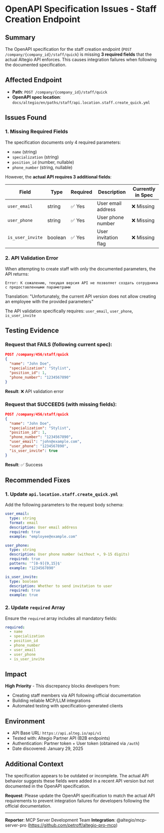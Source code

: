 # OpenAPI Specification Issues - Staff Creation Endpoint

## Summary
The OpenAPI specification for the staff creation endpoint (`POST /company/{company_id}/staff/quick`) is missing **3 required fields** that the actual Altegio API enforces. This causes integration failures when following the documented specification.

## Affected Endpoint
- **Path**: `POST /company/{company_id}/staff/quick`
- **OpenAPI spec location**: `docs/altegio/en/paths/staff/api.location.staff.create_quick.yml`

## Issues Found

### 1. Missing Required Fields

The specification documents only 4 required parameters:
- `name` (string)
- `specialization` (string)
- `position_id` (number, nullable)
- `phone_number` (string, nullable)

However, the **actual API requires 3 additional fields**:

| Field | Type | Required | Description | Currently in Spec |
|-------|------|----------|-------------|-------------------|
| `user_email` | string | ✅ Yes | User email address | ❌ Missing |
| `user_phone` | string | ✅ Yes | User phone number | ❌ Missing |
| `is_user_invite` | boolean | ✅ Yes | User invitation flag | ❌ Missing |

### 2. API Validation Error

When attempting to create staff with only the documented parameters, the API returns:

```
Error: К сожалению, текущая версия API не позволяет создать сотрудника
с предоставленными параметрами
```

Translation: "Unfortunately, the current API version does not allow creating
an employee with the provided parameters"

The API validation specifically requires: `user_email`, `user_phone`, `is_user_invite`

## Testing Evidence

### Request that FAILS (following current spec):
```json
POST /company/456/staff/quick
{
  "name": "John Doe",
  "specialization": "Stylist",
  "position_id": 1,
  "phone_number": "1234567890"
}
```
**Result**: ❌ API validation error

### Request that SUCCEEDS (with missing fields):
```json
POST /company/456/staff/quick
{
  "name": "John Doe",
  "specialization": "Stylist",
  "position_id": 1,
  "phone_number": "1234567890",
  "user_email": "john@example.com",
  "user_phone": "1234567890",
  "is_user_invite": true
}
```
**Result**: ✅ Success

## Recommended Fixes

### 1. Update `api.location.staff.create_quick.yml`

Add the following parameters to the request body schema:

```yaml
user_email:
  type: string
  format: email
  description: User email address
  required: true
  example: "employee@example.com"

user_phone:
  type: string
  description: User phone number (without +, 9-15 digits)
  required: true
  pattern: '^[0-9]{9,15}$'
  example: "1234567890"

is_user_invite:
  type: boolean
  description: Whether to send invitation to user
  required: true
  example: true
```

### 2. Update `required` Array

Ensure the `required` array includes all mandatory fields:

```yaml
required:
  - name
  - specialization
  - position_id
  - phone_number
  - user_email
  - user_phone
  - is_user_invite
```

## Impact

**High Priority** - This discrepancy blocks developers from:
- Creating staff members via API following official documentation
- Building reliable MCP/LLM integrations
- Automated testing with specification-generated clients

## Environment

- API Base URL: `https://api.alteg.io/api/v1`
- Tested with: Altegio Partner API (B2B endpoints)
- Authentication: Partner token + User token (obtained via `/auth`)
- Date discovered: January 29, 2025

## Additional Context

The specification appears to be outdated or incomplete. The actual API behavior suggests these fields were added in a recent API version but not documented in the OpenAPI specification.

**Request**: Please update the OpenAPI specification to match the actual API requirements to prevent integration failures for developers following the official documentation.

---

**Reporter**: MCP Server Development Team
**Integration**: @altegio/mcp-server-pro (https://github.com/petroff/altegio-pro-mcp)
